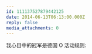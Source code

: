 ```yaml
---
id: 111137527879442125
date: 2014-06-13T06:13:00.000Z
reply: false
media_attachments: 0
---
```


我心目中的冠军是德国 O 活动规则: ​​​​

